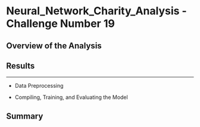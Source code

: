 # Neural_Network_Charity_Analysis - Challenge Number 19 

## Overview of the Analysis

## Results

*** 

* Data Preprocessing

* Compiling, Training, and Evaluating the Model

## Summary 
